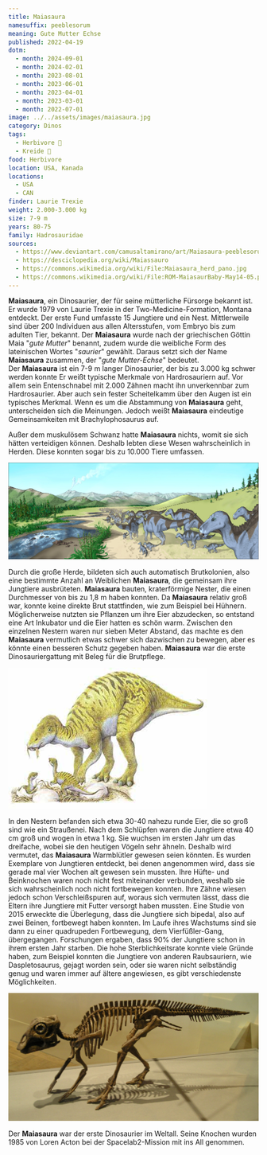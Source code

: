 ```yaml
---
title: Maiasaura
namesuffix: peeblesorum
meaning: Gute Mutter Echse
published: 2022-04-19
dotm:
  - month: 2024-09-01
  - month: 2024-02-01
  - month: 2023-08-01
  - month: 2023-06-01
  - month: 2023-04-01
  - month: 2023-03-01
  - month: 2022-07-01
image: ../../assets/images/maiasaura.jpg
category: Dinos
tags:
  - Herbivore 🌿
  - Kreide 🦴
food: Herbivore
location: USA, Kanada
locations:
  - USA
  - CAN
finder: Laurie Trexie
weight: 2.000-3.000 kg
size: 7-9 m
years: 80-75
family: Hadrosauridae
sources:
  - https://www.deviantart.com/camusaltamirano/art/Maiasaura-peeblesorum-313569794
  - https://desciclopedia.org/wiki/Maiassauro
  - https://commons.wikimedia.org/wiki/File:Maiasaura_herd_pano.jpg
  - https://commons.wikimedia.org/wiki/File:ROM-MaiasaurBaby-May14-05.png
---
```

**Maiasaura**, ein Dinosaurier, der für seine mütterliche Fürsorge bekannt ist. Er wurde 1979 von Laurie Trexie in der Two-Medicine-Formation, Montana entdeckt. Der erste Fund umfasste 15 Jungtiere und ein Nest. Mittlerweile sind über 200 Individuen aus allen Altersstufen, vom Embryo bis zum adulten Tier, bekannt.
Der **Maiasaura** wurde nach der griechischen Göttin Maia "*gute Mutter*" benannt, zudem wurde die weibliche Form des lateinischen Wortes "*saurier*" gewählt. Daraus setzt sich der Name **Maiasaura** zusammen, der "*gute Mutter-Echse*" bedeutet.\
Der **Maiasaura** ist ein 7-9 m langer Dinosaurier, der bis zu 3.000 kg schwer werden konnte
Er weißt typische Merkmale von Hardrosauriern auf. Vor allem sein Entenschnabel mit 2.000 Zähnen macht ihn unverkennbar zum Hardrosaurier. Aber auch sein fester Scheitelkamm über den Augen ist ein typisches Merkmal. Wenn es um die Abstammung von **Maiasaura** geht, unterscheiden sich die Meinungen. Jedoch weißt **Maiasaura** eindeutige Gemeinsamkeiten mit Brachylophosaurus auf.

Außer dem muskulösem Schwanz hatte **Maiasaura** nichts, womit sie sich hätten verteidigen können. Deshalb lebten diese Wesen wahrscheinlich in Herden. Diese konnten sogar bis zu 10.000 Tiere umfassen. 

![Maiasaura Herde](../../assets/images/maiasaura_herd_pano.jpg)

Durch die große Herde, bildeten sich auch automatisch Brutkolonien, also eine bestimmte Anzahl an Weiblichen **Maiasaura**, die gemeinsam ihre Jungtiere ausbrüteten. **Maiasaura** bauten, kraterförmige Nester, die einen Durchmesser von bis zu 1,8 m haben konnten. Da **Maiasaura** relativ groß war, konnte keine direkte Brut stattfinden, wie zum Beispiel bei Hühnern. Möglicherweise nutzten sie Pflanzen um ihre Eier abzudecken, so entstand eine Art Inkubator und die Eier hatten es schön warm.
Zwischen den einzelnen Nestern waren nur sieben Meter Abstand, das machte es den **Maiasaura** vermutlich etwas schwer sich dazwischen zu bewegen, aber es könnte einen besseren Schutz gegeben haben.
**Maiasaura** war die erste Dinosauriergattung mit Beleg für die Brutpflege.

![Maiasaura und Nest](../../assets/images/maiassaura.jpg)

In den Nestern befanden sich etwa 30-40 nahezu runde Eier, die so groß sind wie ein Straußenei. Nach dem Schlüpfen waren die Jungtiere etwa 40 cm groß und wogen in etwa 1 kg. Sie wuchsen im ersten Jahr um das dreifache, wobei sie den heutigen Vögeln sehr ähneln. Deshalb wird vermutet, das **Maiasaura** Warmblütler gewesen seien könnten.
Es wurden Exemplare von Jungtieren entdeckt, bei denen angenommen wird, dass sie gerade mal vier Wochen alt gewesen sein mussten. Ihre Hüfte- und Beinknochen waren noch nicht fest miteinander verbunden, weshalb sie sich wahrscheinlich noch nicht fortbewegen konnten. Ihre Zähne wiesen jedoch schon Verschleißspuren auf, woraus sich vermuten lässt, dass die Eltern ihre Jungtiere mit Futter versorgt haben mussten.
Eine Studie von 2015 erweckte die Überlegung, dass die Jungtiere sich bipedal, also auf zwei Beinen, fortbewegt haben konnten. Im Laufe ihres Wachstums sind sie dann zu einer quadrupeden Fortbewegung, dem Vierfüßler-Gang, übergegangen.
Forschungen ergaben, dass 90% der Jungtiere schon in ihrem ersten Jahr starben. Die hohe Sterblichkeitsrate konnte viele Gründe haben, zum Beispiel konnten die Jungtiere von anderen Raubsauriern, wie Daspletosaurus, gejagt worden sein, oder sie waren nicht selbständig genug und waren immer auf ältere angewiesen, es gibt verschiedenste Möglichkeiten.

![Maiasaura Jungtier Skelett](../../assets/images/rom-maiasaurbaby-may14-05.png)

Der **Maiasaura** war der erste Dinosaurier im Weltall. Seine Knochen wurden 1985 von Loren Acton bei der Spacelab2-Mission mit ins All genommen.
